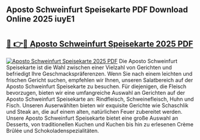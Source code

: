 ## Aposto Schweinfurt Speisekarte PDF Download Online 2025 iuyE1

# <h2><a href="http://gc5s5v6.nevu.top/?p=Aposto+Schweinfurt+Speisekarte">🔗 👉🔴 Aposto Schweinfurt Speisekarte 2025 PDF</a></h2>

[![Aposto Schweinfurt Speisekarte 2025 PDF](https://i.imgur.com/dBaPXMq.png)](http://gc5s5v6.nevu.top/?p=Aposto+Schweinfurt+Speisekarte)
Die Aposto Schweinfurt Speisekarte ist die Wahl zwischen einer Vielzahl von Gerichten und befriedigt Ihre Geschmackspräferenzen. Wenn Sie nach einem leichten und frischen Gericht suchen, empfehlen wir Ihnen, unseren Salatbereich auf der Aposto Schweinfurt Speisekarte zu besuchen. Für diejenigen, die Fleisch bevorzugen, bieten wir eine umfangreiche Auswahl an Gerichten auf der Aposto Schweinfurt Speisekarte an: Rindfleisch, Schweinefleisch, Huhn und Fisch. Unseren Auserwählten bieten wir exquisite Gerichte wie Schaschlik und Steak an, die auf einem alten, natürlichen Feuer zubereitet werden. Unsere Aposto Schweinfurt Speisekarte bietet eine große Auswahl an Desserts, von traditionellen Kuchen und Kuchen bis hin zu erlesenen Crème Brûlée und Schokoladenspezialitäten.

